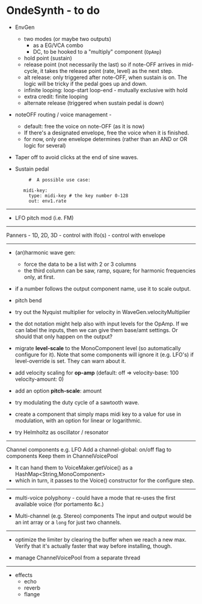 # OndeSynth - to do
 
  - EnvGen
    - two modes (or maybe two outputs)
        - as a EG/VCA combo  
        - DC, to be hooked to a "multiply" component (`OpAmp`)
    - hold point (sustain)   
    - release point (not necessarily the last) so if note-OFF arrives in mid-cycle, 
        it takes the release point (rate, level) as the next step.
    - alt release: only triggered after note-OFF, when sustain is on.
        The logic will be tricky if the pedal goes up and down. 
    - infinite looping: loop-start loop-end - mutually exclusive with hold
    - extra credit: finite looping
    - alternate release (triggered when sustain pedal is down)
            
  - noteOFF routing / voice management - 
     - default: free the voice on note-OFF (as it is now)
     - If there's a designated envelope, free the voice when it is finished.
     - for now, only one envelope determines (rather than an AND or OR logic for several)
 
  - Taper off to avoid clicks at the end of sine waves.
  - Sustain pedal
 
      ```    
           #  A possible use case:  
         
         midi-key: 
           type: midi-key # the key number 0-128
           out: env1.rate 
      ```
  ------
  
  - LFO pitch mod (i.e. FM)
  
 ---- 
 
 Panners - 1D, 2D, 3D
    - control with lfo(s)
    - control with envelope
    
---  

 - (an)harmonic wave gen: 
    - force the data to be a list with 2 or 3 columns
    - the third column can be saw, ramp, square; for harmonic frequencies only, at first.   

 - if a number follows the output component name, use it to scale output.
  
 - pitch bend
 
 - try out the Nyquist multiplier for velocity in WaveGen.velocityMultiplier
   
 - the dot notation might help also with input levels for the OpAmp. If we can label the inputs, then we can give them base/amt settings. Or should that only happen on the output?

 - migrate **level-scale** to the MonoComponent level (so automatically configure for it).
 Note that some components will ignore it (e.g. LFO's) if level-override is set. They can warn about it.

 - add velocity scaling for **op-amp** 
 (default: off => velocity-base: 100 velocity-amount: 0)
 
 - add an option **pitch-scale**: amount
 
 - try modulating the duty cycle of a sawtooth wave.

 - create a component that simply maps midi key to a value
    for use in modulation, 
    with an option for linear or logarithmic. 
  
 - try Helmholtz as oscillator / resonator   
 
 -----------

 Channel components e.g. LFO
 Add a channel-global: on/off flag to components
 Keep them in ChannelVoicePool
  - It can hand them to VoiceMaker.getVoice() as a HashMap<String,MonoComponent>
  - which in turn, it passes to the Voice() constructor for the configure step.
   
 *****

 - multi-voice polyphony - could have a mode that re-uses the first available voice (for portamento &c.) 
 
 - Multi-channel (e.g. Stereo) components
   The input and output would be an int array 
   or a `long` for just two channels.

----------------

 - optimize the limiter by clearing the buffer when we reach a new max. Verify that it's actually faster that way before installing, though. 
 
 - manage ChannelVoicePool from a separate thread

-----------

 - effects 
    - echo
    - reverb
    - flange
 